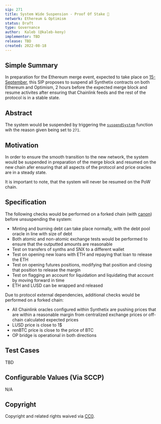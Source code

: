 ```yaml
---
sip: 271
title: System Wide Suspension - Proof Of Stake 🐼 
network: Ethereum & Optimism
status: Draft
type: Governance
author:  Kaleb (@kaleb-keny)
implementor: TBD
release: TBD
created: 2022-08-18
---
```


## Simple Summary

In preparation for the Ethereum merge event, expected to take place on [15-September](https://bordel.wtf/), this SIP proposes to suspend all Synthetix contracts on both Ethereum and Optimism, 2 hours before the expected merge block and resume activites after ensuring that Chainlink feeds and the rest of the protocol is in a stable state.

## Abstract

<!--A short (~200 word) description of the proposed change, the abstract should clearly describe the proposed change. This is what *will* be done if the SIP is implemented, not *why* it should be done or *how* it will be done. If the SIP proposes deploying a new contract, write, "we propose to deploy a new contract that will do x".-->

The system would be suspended by triggering the [`suspendSystem`](https://etherscan.io/address/0x696c905F8F8c006cA46e9808fE7e00049507798F#writeContract#F20) function wih the reason given being set to `271`.

## Motivation

<!--This is the problem statement. This is the *why* of the SIP. It should clearly explain *why* the current state of the protocol is inadequate.  It is critical that you explain *why* the change is needed, if the SIP proposes changing how something is calculated, you must address *why* the current calculation is innaccurate or wrong. This is not the place to describe how the SIP will address the issue!-->

In order to ensure the smooth transition to the new network, the system would be suspended in preparation of the merge block and resumed on the new chain afer ensuring that all aspects of the protocol and price oracles are in a steady state. 

It is important to note, that the system will never be resumed on the PoW chain.

## Specification

The following checks would be performed on a forked chain (with [canon](https://usecannon.com/)) before unsuspending the system:
- Minting and burning debt can take place normally, with the debt pool oracle in line with size of debt
- Both atomic and non-atomic exchange tests would be performed to ensure that the outputted amounts are reasonable  
- Test on transfers of synths and SNX to a different wallet
- Test on opening new loans with ETH and repaying that loan to release the ETH
- Test on opening futures positions, modifying that position and closing that position to release the margin
- Test on flagging an account for liquidation and liquidating that account by moving forward in time
- ETH and LUSD can be wrapped and released

Due to protocol external dependencies, additional checks would be performed on a forked chain:
- All Chainlink oracles configured within Synthetix are pushing prices that are within a reasonable margin from centralized exchange prices or off-chain calculated expected prices
- LUSD price is close to 1$
- renBTC price is close to the price of BTC
- OP bridge is operational in both directions 

## Test Cases

TBD

## Configurable Values (Via SCCP)

N/A

## Copyright

Copyright and related rights waived via [CC0](https://creativecommons.org/publicdomain/zero/1.0/).
